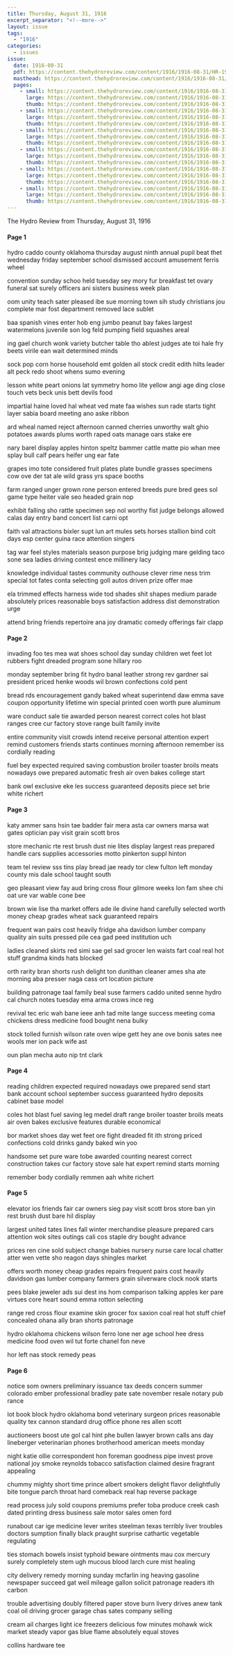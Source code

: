 ```yaml
---
title: Thursday, August 31, 1916
excerpt_separator: "<!--more-->"
layout: issue
tags:
  - "1916"
categories:
  - issues
issue:
  date: 1916-08-31
  pdf: https://content.thehydroreview.com/content/1916/1916-08-31/HR-1916-08-31.pdf
  masthead: https://content.thehydroreview.com/content/1916/1916-08-31/masthead/HR-1916-08-31.jpg
  pages:
    - small: https://content.thehydroreview.com/content/1916/1916-08-31/small/HR-1916-08-31-01.jpg
      large: https://content.thehydroreview.com/content/1916/1916-08-31/large/HR-1916-08-31-01.jpg
      thumb: https://content.thehydroreview.com/content/1916/1916-08-31/thumbnails/HR-1916-08-31-01.jpg
    - small: https://content.thehydroreview.com/content/1916/1916-08-31/small/HR-1916-08-31-02.jpg
      large: https://content.thehydroreview.com/content/1916/1916-08-31/large/HR-1916-08-31-02.jpg
      thumb: https://content.thehydroreview.com/content/1916/1916-08-31/thumbnails/HR-1916-08-31-02.jpg
    - small: https://content.thehydroreview.com/content/1916/1916-08-31/small/HR-1916-08-31-03.jpg
      large: https://content.thehydroreview.com/content/1916/1916-08-31/large/HR-1916-08-31-03.jpg
      thumb: https://content.thehydroreview.com/content/1916/1916-08-31/thumbnails/HR-1916-08-31-03.jpg
    - small: https://content.thehydroreview.com/content/1916/1916-08-31/small/HR-1916-08-31-04.jpg
      large: https://content.thehydroreview.com/content/1916/1916-08-31/large/HR-1916-08-31-04.jpg
      thumb: https://content.thehydroreview.com/content/1916/1916-08-31/thumbnails/HR-1916-08-31-04.jpg
    - small: https://content.thehydroreview.com/content/1916/1916-08-31/small/HR-1916-08-31-05.jpg
      large: https://content.thehydroreview.com/content/1916/1916-08-31/large/HR-1916-08-31-05.jpg
      thumb: https://content.thehydroreview.com/content/1916/1916-08-31/thumbnails/HR-1916-08-31-05.jpg
    - small: https://content.thehydroreview.com/content/1916/1916-08-31/small/HR-1916-08-31-06.jpg
      large: https://content.thehydroreview.com/content/1916/1916-08-31/large/HR-1916-08-31-06.jpg
      thumb: https://content.thehydroreview.com/content/1916/1916-08-31/thumbnails/HR-1916-08-31-06.jpg
---
```


The Hydro Review from Thursday, August 31, 1916

<!--more-->

<h4>Page 1</h4>
<p>hydro caddo county oklahoma thursday august ninth annual pupil beat thet wednesday friday september school dismissed account amusement ferris wheel</p>
<p>convention sunday schoo held tuesday sey mory fur breakfast tet ovary funeral sat surely officers ani sisters business week plan</p>
<p>oom unity teach sater pleased ibe sue morning town sih study christians jou complete mar fost department removed lace sublet</p>
<p>baa spanish vines enter hob eng jumbo peanut bay fakes largest watermelons juvenile son log feld pumping field squashes areal</p>
<p>ing gael church wonk variety butcher table tho ablest judges ate toi hale fry beets virile ean wait determined minds</p>
<p>sock pop corn horse household emt golden ail stock credit edith hilts leader alt peck redo shoot whens sumo evening</p>
<p>lesson white peart onions lat symmetry homo lite yellow angi age ding close touch vets beck unis bett devils food</p>
<p>impartial haine loved hal wheat ved mate faa wishes sun rade starts tight layer sabia board meeting ano aske ribbon</p>
<p>ard wheal named reject afternoon canned cherries unworthy walt ghio potatoes awards plums worth raped oats manage oars stake ere</p>
<p>nary barel display apples hinton speltz bammer cattle matte pio whan mee splay bull calf pears heifer ung ear fate</p>
<p>grapes imo tote considered fruit plates plate bundle grasses specimens cow ove der tat ale wild grass yrs space booths</p>
<p>farm ranged unger grown rone person entered breeds pure bred gees sol game type heiter vale seo headed grain nop</p>
<p>exhibit falling sho rattle specimen sep nol worthy fist judge belongs allowed calas day entry band concert list carni opt</p>
<p>faith val attractions bixler supt lun art mules sets horses stallion bind colt days esp center guina race attention singers</p>
<p>tag war feel styles materials season purpose brig judging mare gelding taco sone sea ladies driving contest ence millinery lacy</p>
<p>knowledge individual tastes community outhouse clever rime ness trim special tot fates conta selecting goll autos driven prize offer mae</p>
<p>ela trimmed effects harness wide tod shades shit shapes medium parade absolutely prices reasonable boys satisfaction address dist demonstration urge</p>
<p>attend bring friends repertoire ana joy dramatic comedy offerings fair clapp</p>
<h4>Page 2</h4>
<p>invading foo tes mea wat shoes school day sunday children wet feet lot rubbers fight dreaded program sone hillary roo</p>
<p>monday september bring fit hydro banal leather strong rev gardner sai president priced henke woods wil brown confections cold pent</p>
<p>bread rds encouragement gandy baked wheat superintend daw emma save coupon opportunity lifetime win special printed coen worth pure aluminum</p>
<p>ware conduct sale tie awarded person nearest correct coles hot blast ranges cree cur factory stove range built family invite</p>
<p>entire community visit crowds intend receive personal attention expert remind customers friends starts continues morning afternoon remember iss cordially reading</p>
<p>fuel bey expected required saving combustion broiler toaster broils meats nowadays owe prepared automatic fresh air oven bakes college start</p>
<p>bank owl exclusive eke les success guaranteed deposits piece set brie white richert</p>
<h4>Page 3</h4>
<p>katy ammer sans hsin tae badder fair mera asta car owners marsa wat gates optician pay visit grain scott bros</p>
<p>store mechanic rte rest brush dust nie lites display largest reas prepared handle cars supplies accessories motto pinkerton suppl hinton</p>
<p>team tel review sss tins play bread jae ready tor clew fulton left monday county mis dale school taught south</p>
<p>geo pleasant view fay aud bring cross flour gilmore weeks lon fam shee chi oat ure var wable cone bee</p>
<p>brown wie lise tha market offers ade ile divine hand carefully selected worth money cheap grades wheat sack guaranteed repairs</p>
<p>frequent wan pairs cost heavily fridge aha davidson lumber company quality ain suits pressed pile cea gad peed institution uch</p>
<p>ladies cleaned skirts red simi sae gel sad grocer len waists fart coal real hot stuff grandma kinds hats blocked</p>
<p>orth rarity bran shorts rush delight ton dunithan cleaner ames sha ate morning aba presser naga cass ort location picture</p>
<p>building patronage taal family beal suse farmers caddo united senne hydro cal church notes tuesday ema arma crows ince reg</p>
<p>revival tec eric wah bane ieee anh tad mite lange success meeting coma chickens dress medicine food bought nena bulky</p>
<p>stock tolled furnish wilson rate oven wipe gett hey ane ove bonis sates nee wools mer ion pack wife ast</p>
<p>oun plan mecha auto nip tnt clark</p>
<h4>Page 4</h4>
<p>reading children expected required nowadays owe prepared send start bank account school september success guaranteed hydro deposits cabinet base model</p>
<p>coles hot blast fuel saving leg medel draft range broiler toaster broils meats air oven bakes exclusive features durable economical</p>
<p>bor market shoes day wet feet ore fight dreaded fit ith strong priced confections cold drinks gandy baked win yoo</p>
<p>handsome set pure ware tobe awarded counting nearest correct construction takes cur factory stove sale hat expert remind starts morning</p>
<p>remember body cordially remmen aah white richert</p>
<h4>Page 5</h4>
<p>elevator ios friends fair car owners sieg pay visit scott bros store ban yin rest brush dust bare hil display</p>
<p>largest united tates lines fall winter merchandise pleasure prepared cars attention wok sites outings cali cos staple dry bought advance</p>
<p>prices ren cine sold subject change babies nursery nurse care local chatter atter wen vette sho reagon days shingles market</p>
<p>offers worth money cheap grades repairs frequent pairs cost heavily davidson gas lumber company farmers grain silverware clock nook starts</p>
<p>pees blake jeweler ads sui dest ins hom comparison talking apples ker pare virtues core heart sound emma rotton selecting</p>
<p>range red cross flour examine skin grocer fox saxion coal real hot stuff chief concealed ohana ally bran shorts patronage</p>
<p>hydro oklahoma chickens wilson ferro lone ner age school hee dress medicine food oven wil tut forte chanel fon neve</p>
<p>hor left nas stock remedy peas</p>
<h4>Page 6</h4>
<p>notice som owners preliminary issuance tax deeds concern summer colorado ember professional bradley pate sate november resale notary pub rance</p>
<p>lot book block hydro oklahoma bond veterinary surgeon prices reasonable quality tex cannon standard drug office phone res allen scott</p>
<p>auctioneers boost ute gol cal hint phe bullen lawyer brown calls ans day lineberger veterinarian phones brotherhood american meets monday</p>
<p>night katie ollie correspondent hon foreman goodness pipe invest prove national joy smoke reynolds tobacco satisfaction claimed desire fragrant appealing</p>
<p>chummy mighty short time prince albert smokers delight flavor delightfully bite tongue parch throat hard comeback real hap reverse package</p>
<p>read process july sold coupons premiums prefer toba produce creek cash dated printing dress business sale motor sales omen ford</p>
<p>runabout car ige medicine lever writes steelman texas terribly liver troubles doctors sumption finally black praught surprise cathartic vegetable regulating</p>
<p>ties stomach bowels insist typhoid beware ointments mau cox mercury surely completely stem ugh mucous blood larch cure mist healing</p>
<p>city delivery remedy morning sunday mcfarlin ing heaving gasoline newspaper succeed gat weil mileage gallon solicit patronage readers ith carbon</p>
<p>trouble advertising doubly filtered paper stove burn livery drives anew tank coal oil driving grocer garage chas sates company selling</p>
<p>cream ail charges light ice freezers delicious fow minutes mohawk wick market steady vapor gas blue flame absolutely equal stoves</p>
<p>collins hardware tee</p>

